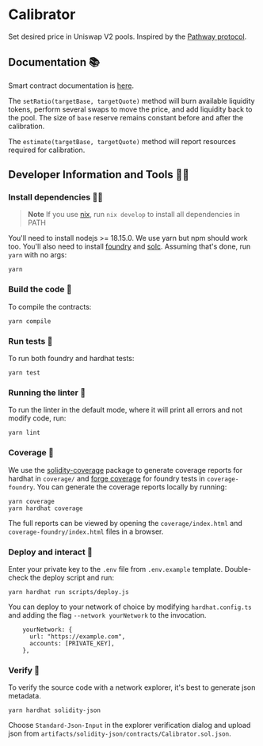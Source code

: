 # Calibrator

Set desired price in Uniswap V2 pools. Inspired by the [Pathway protocol](https://arxiv.org/vc/arxiv/papers/2202/2202.06541v1.pdf).

## Documentation 📚

Smart contract documentation is [here](./docs/src/SUMMARY.md).

The `setRatio(targetBase, targetQuote)` method will burn available liquidity tokens, perform several swaps to move the price, and add liquidity back to the pool. The size of `base` reserve remains constant before and after the calibration. 

The `estimate(targetBase, targetQuote)` method will report resources required for calibration.

## Developer Information and Tools 👩‍💻

### Install dependencies 👷‍♂️

> **Note**
> If you use [nix](https://nixos.org/), run `nix develop` to install all dependencies in PATH

You'll need to install nodejs >= 18.15.0. We use yarn but npm should work too. You'll also need to install [foundry](https://book.getfoundry.sh/getting-started/installation#using-foundryup) and [solc](https://github.com/crytic/solc-select). Assuming that's done, run `yarn` with no args:

```
yarn
```

### Build the code 🧐

To compile the contracts:

```
yarn compile
```

### Run tests 🦾

To run both foundry and hardhat tests:

```
yarn test
```

### Running the linter 🧽

To run the linter in the default mode, where it will print all errors and not modify code, run:

```
yarn lint
```

### Coverage 🔎

We use the [solidity-coverage](https://github.com/sc-forks/solidity-coverage) package to generate coverage reports for hardhat in `coverage/` and [forge coverage](https://book.getfoundry.sh/reference/forge/forge-coverage) for foundry tests in `coverage-foundry`.
You can generate the coverage reports locally by running:

```
yarn coverage
yarn hardhat coverage
```

The full reports can be viewed by opening the `coverage/index.html` and `coverage-foundry/index.html` files in a browser.

### Deploy and interact 🚀

Enter your private key to the `.env` file from `.env.example` template. Double-check the deploy script and run:

```
yarn hardhat run scripts/deploy.js
```

You can deploy to your network of choice by modifying `hardhat.config.ts` and adding the flag `--network yourNetwork` to the invocation.

```
    yourNetwork: {
      url: "https://example.com",
      accounts: [PRIVATE_KEY],
    },

```

### Verify 📄

To verify the source code with a network explorer, it's best to generate json metadata.

```
yarn hardhat solidity-json
```

Choose `Standard-Json-Input` in the explorer verification dialog and upload json from `artifacts/solidity-json/contracts/Calibrator.sol.json`.
